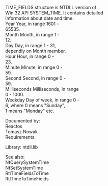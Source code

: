 TIME\_FIELDS structure is NTDLL version of \
Win 32 API SYSTEM\_TIME. It contains detailed \
information about date and time. \
Year Year, in range 1601 \- \
65535. \
Month Month, in range 1 \- \
12. \
Day Day, in range 1 \- 31, \
dependly on Month member. \
Hour Hour, in range 0 \- \
23. \
Minute Minute, in range 0 \- \
59. \
Second Second, in range 0 \- \
59. \
Milliseconds Milliseconds, in range \
0 \- 1000. \
Weekday Day of week, in range 0 \- \
6, where 0 means "Sunday", \
1 means "Monday" etc.

Documented by: \
Reactos \
Tomasz Nowak \
Requirements:

Library: ntdll.lib

See also: \
NtQuerySystemTime \
NtSetSystemTime \
RtlTimeFieldsToTime \
RtlTimeToTimeFields
